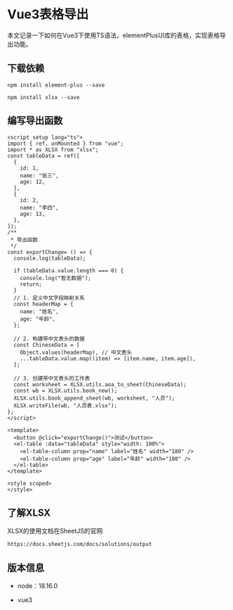 # Vue3表格导出

本文记录一下如何在Vue3下使用TS语法，elementPlusUI库的表格，实现表格导出功能。


## 下载依赖

`npm install element-plus --save`

`npm install xlsx --save`




## 编写导出函数

```
<script setup lang="ts">
import { ref, onMounted } from "vue";
import * as XLSX from "xlsx";
const tableData = ref([
  {
    id: 1,
    name: "张三",
    age: 12,
  },
  {
    id: 2,
    name: "李四",
    age: 13,
  },
]);
/**
 * 导出函数
 */
const exportChange= () => {
  console.log(tableData);

  if (tableData.value.length === 0) {
    console.log("暂无数据");
    return;
  }
  // 1. 定义中文字段映射关系
  const headerMap = {
    name: "姓名",
    age: "年龄",
  };

  // 2. 构建带中文表头的数据
  const ChineseData = [
    Object.values(headerMap), // 中文表头
    ...tableData.value.map((item) => [item.name, item.age]),
  ];

  // 3. 创建带中文表头的工作表
  const worksheet = XLSX.utils.aoa_to_sheet(ChineseData);
  const wb = XLSX.utils.book_new();
  XLSX.utils.book_append_sheet(wb, worksheet, "人员");
  XLSX.writeFile(wb, "人员表.xlsx");
};
</script>

<template>
  <button @click="exportChange()">测试</button>
  <el-table :data="tableData" style="width: 100%">
    <el-table-column prop="name" label="姓名" width="180" />
    <el-table-column prop="age" label="年龄" width="180" />
  </el-table>
</template>

<style scoped>
</style>

```


## 了解XLSX

XLSX的使用文档在SheetJS的官网

`https://docs.sheetjs.com/docs/solutions/output`


## 版本信息

- node：18.16.0

- vue3